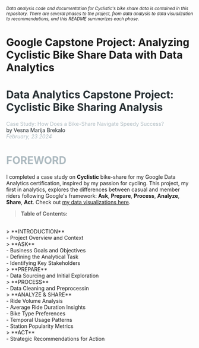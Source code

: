 <sub>*Data analysis code and documentation for Cyclistic's bike share data is contained in this repository.
There are several phases to the project, from data analysis to data visualization to recommendations, and this README summarizes each phase.*</sub>
# Google Capstone Project: Analyzing Cyclistic Bike Share Data with Data Analytics
<h1 style="color: #272f33;">Data Analytics Capstone Project: Cyclistic Bike Sharing Analysis</h1>
<font color="#adbac0">Case Study: How Does a Bike-Share Navigate Speedy Success?</font><br>
<font style="color: #272f33;">by Vesna Marija Brekalo</font><br>
<i><font color="#adbac0">February, 23 2024</font></i>

# <font color="#adbac0">FOREWORD</font>
I completed a case study on **Cyclistic** bike-share for my Google Data Analytics certification, inspired by my passion for cycling. This project, my first in analytics, explores the differences between casual and member riders following Google's framework: **Ask**, **Prepare**, **Process**, **Analyze**, **Share**, **Act**. Check out [my data visualizations here](https://www.linkedin.com/in/vesna-marija-brekalo).

> **Table of Contents:**<br>
<br>
> **INTRODUCTION** <br>
    - Project Overview and Context <br>
> **ASK** <br>
    - Business Goals and Objectives <br>
    - Defining the Analytical Task <br>
    - Identifying Key Stakeholders <br>
> **PREPARE** <br>
    - Data Sourcing and Initial Exploration <br>
> **PROCESS** <br>
    - Data Cleaning and Preprocessin <br>
> **ANALYZE & SHARE** <br>
    - Ride Volume Analysis <br>
    - Average Ride Duration Insights <br>
    - Bike Type Preferences <br>
    - Temporal Usage Patterns <br>
    - Station Popularity Metrics <br>
> **ACT** <br>
    - Strategic Recommendations for Action
